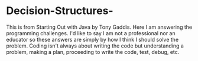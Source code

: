# Decision-Structures-
This is from Starting Out with Java by Tony Gaddis. Here I am answering the programming challenges. I'd like to say I am not a professional nor an educator so these answers are simply by how I think I should solve the problem. Coding isn't always about writing the code but understanding a problem, making a plan, proceeding to write the code, test, debug, etc. 
